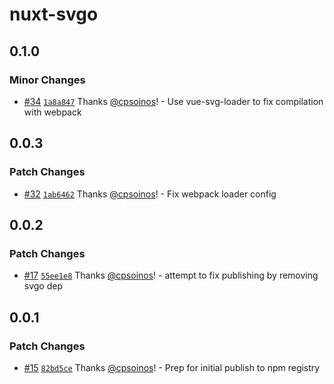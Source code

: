 # nuxt-svgo

## 0.1.0

### Minor Changes

- [#34](https://github.com/cpsoinos/nuxt-svgo/pull/34) [`1a8a847`](https://github.com/cpsoinos/nuxt-svgo/commit/1a8a847ce6ee88b8a0672cc4d9b23cb62f437524) Thanks [@cpsoinos](https://github.com/cpsoinos)! - Use vue-svg-loader to fix compilation with webpack

## 0.0.3

### Patch Changes

- [#32](https://github.com/cpsoinos/nuxt-svgo/pull/32) [`1ab6462`](https://github.com/cpsoinos/nuxt-svgo/commit/1ab6462a654b711f22a618230bbe91f5ba63df99) Thanks [@cpsoinos](https://github.com/cpsoinos)! - Fix webpack loader config

## 0.0.2

### Patch Changes

- [#17](https://github.com/cpsoinos/nuxt-svgo/pull/17) [`55ee1e8`](https://github.com/cpsoinos/nuxt-svgo/commit/55ee1e8b6d9c626bee7a4cdfa48e20e47e972132) Thanks [@cpsoinos](https://github.com/cpsoinos)! - attempt to fix publishing by removing svgo dep

## 0.0.1

### Patch Changes

- [#15](https://github.com/cpsoinos/nuxt-svgo/pull/15) [`82bd5ce`](https://github.com/cpsoinos/nuxt-svgo/commit/82bd5ce24d9c02c71c975a18196207fbf3c1d58e) Thanks [@cpsoinos](https://github.com/cpsoinos)! - Prep for initial publish to npm registry
